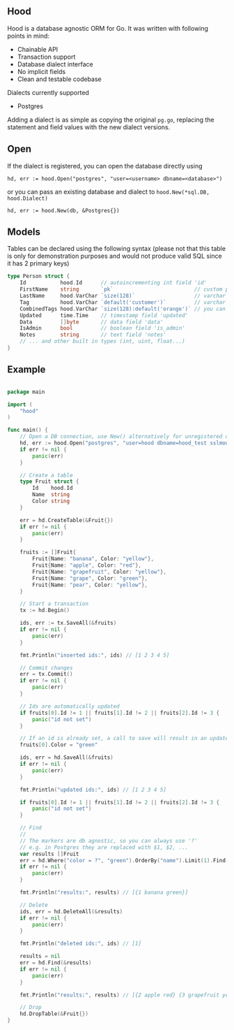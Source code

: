 ## Hood

Hood is a database agnostic ORM for Go. It was written with following points in mind:

- Chainable API
- Transaction support
- Database dialect interface
- No implicit fields
- Clean and testable codebase

Dialects currently supported

- Postgres

Adding a dialect is as simple as copying the original `pg.go`, replacing the statement and field values with the new dialect versions.

## Open

If the dialect is registered, you can open the database directly using

    hd, err := hood.Open("postgres", "user=<username> dbname=<database>")
    
or you can pass an existing database and dialect to `hood.New(*sql.DB, hood.Dialect)`

	hd, err := hood.New(db, &Postgres{})
	
## Models

Tables can be declared using the following syntax (please not that this table is only for demonstration purposes and would not produce valid SQL since it has 2 primary keys)

```go
type Person struct {
	Id           hood.Id      // autoincrementing int field 'id'
	FirstName    string       `pk`                          // custom primary key field 'first_name'
	LastName     hood.VarChar `size(128)`                   // varchar field 'last_name' with size 128
	Tag          hood.VarChar `default('customer')`         // varchar field 'tag' with size 255, default value 'customer'
	CombinedTags hood.VarChar `size(128):default('orange')` // you can also combine tags, default value 'orange'
	Updated      time.Time    // timestamp field 'updated'
	Data         []byte       // data field 'data'
	IsAdmin      bool         // boolean field 'is_admin'
	Notes        string       // text field 'notes'
	// ... and other built in types (int, uint, float...)
}
```

	
## Example

```go

package main

import (
	"hood"
)

func main() {
	// Open a DB connection, use New() alternatively for unregistered dialects
	hd, err := hood.Open("postgres", "user=hood dbname=hood_test sslmode=disable")
	if err != nil {
		panic(err)
	}

	// Create a table
	type Fruit struct {
		Id    hood.Id
		Name  string
		Color string
	}

	err = hd.CreateTable(&Fruit{})
	if err != nil {
		panic(err)
	}

	fruits := []Fruit{
		Fruit{Name: "banana", Color: "yellow"},
		Fruit{Name: "apple", Color: "red"},
		Fruit{Name: "grapefruit", Color: "yellow"},
		Fruit{Name: "grape", Color: "green"},
		Fruit{Name: "pear", Color: "yellow"},
	}

	// Start a transaction
	tx := hd.Begin()

	ids, err := tx.SaveAll(&fruits)
	if err != nil {
		panic(err)
	}

	fmt.Println("inserted ids:", ids) // [1 2 3 4 5]

	// Commit changes
	err = tx.Commit()
	if err != nil {
		panic(err)
	}

	// Ids are automatically updated
	if fruits[0].Id != 1 || fruits[1].Id != 2 || fruits[2].Id != 3 {
		panic("id not set")
	}

	// If an id is already set, a call to save will result in an update
	fruits[0].Color = "green"

	ids, err = hd.SaveAll(&fruits)
	if err != nil {
		panic(err)
	}

	fmt.Println("updated ids:", ids) // [1 2 3 4 5]

	if fruits[0].Id != 1 || fruits[1].Id != 2 || fruits[2].Id != 3 {
		panic("id not set")
	}

	// Find
	//
	// The markers are db agnostic, so you can always use '?'
	// e.g. in Postgres they are replaced with $1, $2, ...
	var results []Fruit
	err = hd.Where("color = ?", "green").OrderBy("name").Limit(1).Find(&results)
	if err != nil {
		panic(err)
	}

	fmt.Println("results:", results) // [{1 banana green}]

	// Delete
	ids, err = hd.DeleteAll(&results)
	if err != nil {
		panic(err)
	}

	fmt.Println("deleted ids:", ids) // [1]

	results = nil
	err = hd.Find(&results)
	if err != nil {
		panic(err)
	}

	fmt.Println("results:", results) // [{2 apple red} {3 grapefruit yellow} {4 grape green} {5 pear yellow}]

	// Drop
	hd.DropTable(&Fruit{})
}
```